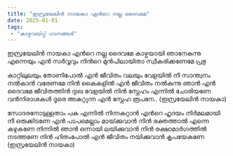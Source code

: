 ```yaml
---
title: "ഇസ്രയേലിൻ നായകാ എന്‍റെ നല്ല ദൈവമേ"
date: 2025-01-01
tags:
 - "കാഴ്ചവയ്‍പ്പ് ഗാനങ്ങൾ"
---
```


ഇസ്രയേലിൻ നായകാ എന്‍റെ നല്ല ദൈവമേ
കാഴ്ചയായി ഞാനേകുന്നു
എന്നെയും എൻ സർവ്വവും
നിന്‍റെ മുൻപിലായിതാ സ്വീകരിക്കണേമേ പ്രഭു

കാറ്റിലുലയും തോണിപോൽ എൻ ജീവിതം വലയും
വേളയിൽ നീ സാന്ത്വനം നൽകാൻ വരേണമേ
നിൻ കൈകളിൽ എൻ ജീവിതം
നൽകുന്നു ഞാൻ എൻ ദൈവമേ
ജീവിതത്തിൻ ദുഃഖ വേളയിൽ
നിൻ സ്നേഹം എന്നിൽ ചോരിയണേ
വൻനിരാശകൾ ദൂരെ അകറ്റുന്ന
എൻ സ്നേഹ രൂപനേ..
(ഇസ്രയേലിൻ നായകാ)

സോദരനോടുള്ളതാം പക എന്നിൽ നിന്നകറ്റാൻ
എന്‍റെ ഹൃദയം നിർമലമായി നീ ഒരുക്കിടണേ
എൻ പാപമെല്ലാം മായ്‍ക്കുവാൻ
നിൻ രക്തത്താൽ എന്നെ കഴുകണേ
നിന്നിൽ ഞാൻ ഒന്നായി ലയിക്കുവാൻ
നിൻ രക്ഷാമാർഗത്തിൽ നടത്തണേ
നിൻ ഹിതംപോൽ എൻ ജീവിതം
നയിക്കുവാൻ കൃപയേകണേ
(ഇസ്രയേലിൻ നായകാ)
